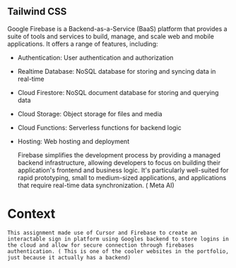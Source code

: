 ## Tailwind CSS

Google Firebase is a Backend-as-a-Service (BaaS) platform that provides a suite of tools and services to build, manage, and scale web and mobile applications. It offers a range of features, including:

- Authentication: User authentication and authorization
- Realtime Database: NoSQL database for storing and syncing data in real-time
- Cloud Firestore: NoSQL document database for storing and querying data
- Cloud Storage: Object storage for files and media
- Cloud Functions: Serverless functions for backend logic
- Hosting: Web hosting and deployment

  Firebase simplifies the development process by providing a managed backend infrastructure, allowing developers to focus on building their application's frontend and business logic. It's particularly well-suited for rapid prototyping, small to medium-sized applications, and applications that require real-time data synchronization.
  ( Meta AI)

# Context

    This assignment made use of Cursor and Firebase to create an interactable sign in platform using Googles backend to store logins in the cloud and allow for secure connection through firebases authentication. ( This is one of the cooler websites in the portfolio, just because it actually has a backend)
